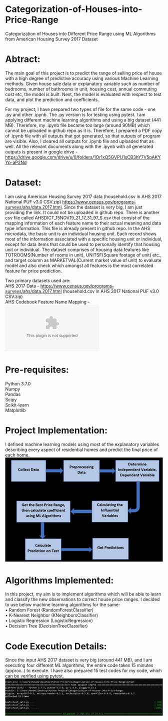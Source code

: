# Categorization-of-Houses-into-Price-Range
Categorization of Houses into Different Price Range using ML Algorithms from American Housing Survey 2017 Dataset

# Abtract:
The main goal of this project is to predict the range of selling price of house with a high degree of predictive accuracy using various Machine Learning methods. Given house sale data or explanatory variable such as number of bedrooms, number of bathrooms in unit, housing cost, annual commuting cost etc, the model is built. Next, the model is evaluated with respect to test data, and plot the prediction and coefficients.<br />

For my project, I have prepared two types of file for the same code - one .py and other .ipynb. The .py version is for testing using pytest. I am applying different machine learning algorithms and using a big dataset (441 MB). Therefore, my .ipynb file became too large (around 90MB) which cannot be uploaded in github repo as it is. Therefore, I prepared a PDF copy of .ipynb file with all outputs that got generated, so that outputs of program are visible. Also, I cleared all outputs for .ipynb file and uploaded that as well. All the relevant documents along with the .ipynb with all generated outputs is present in google drive - https://drive.google.com/drive/u/0/folders/1Or1xQ5GVPU1sCB3hY7V5pAKYYp-aP2Nd <br />

# Dataset:
I am using American Housing Survey 2017 data (household.csv in AHS 2017 National PUF v3.0 CSV.zip) https://www.census.gov/programs-surveys/ahs/data.2017.html. Since the dataset is very big, I am just providing the link. It could not be uploaded in github repo. There is another csv file called AHSDICT_15NOV19_21_17_31_97_S.csv that consist of the mapping information of each feature name to their actual meaning and data type information. This file is already present in github repo. In the AHS microdata, the basic unit is an individual housing unit. Each record shows most of the information associated with a specific housing unit or individual, except for data items that could be used to personally identify that housing unit or individual. The dataset comprises of housing data features like TOTROOMS(Number of rooms in unit), UNITSF(Square footage of unit) etc., and target column as MARKETVAL(Current market value of unit) to evaluate model and also check which amongst all features is the most correlated feature for price prediction. 

Two primary datasets used are: <br />
AHS 2017 Data - https://www.census.gov/programs-surveys/ahs/data.2017.html (household.csv in AHS 2017 National PUF v3.0 CSV.zip)<br />
AHS Codebook Feature Name Mapping - ![Feature Mapping](AHSDICT_15NOV19_21_17_31_97_S.csv)

# Pre-requisites:
Python 3.7.0 <br />
Numpy<br />
Pandas<br />
Scipy<br />
Scikit-learn<br />
Matplotlib<br />

# Project Implementation:
I defined machine learning models using most of the explanatory variables describing every aspect of residential homes and predict the final price of each home. 
![Implementation Plan](doc/plan.png)

# Algorithms Implemented:
In this project, my aim is to implement algorithms which will be able to learn and classify the new observations to correct house price ranges. I decided to use below machine learning algorithms for the same-<br />
•	Random Forest (RandomForestClassifier)<br />
•	K-Nearest Neighbor (KNeighborsClassifier)<br />
•	Logistic Regression (LogisticRegression)<br />
•	Decision Tree (DecisionTreeClassifier)<br />

# Code Execution Details:
Since the input AHS 2017 dataset is very big (around 441 MB), and I am executing four different ML algorithms, the entire code takes 15 minutes (approx..) to execute. I have also prepared 15 test codes for my code, which can be verified using pytest. 
![Pytest](doc/code_exec.png)
